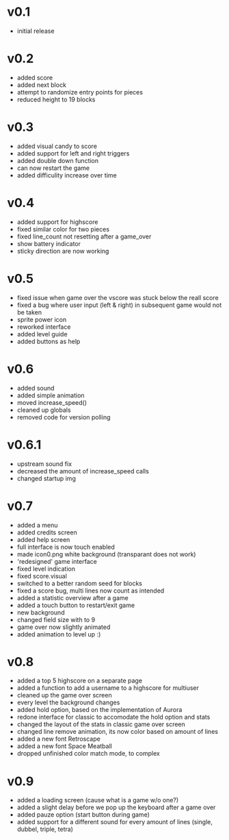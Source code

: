 # v0.1
* initial release

# v0.2
* added score
* added next block
* attempt to randomize entry points for pieces
* reduced height to 19 blocks

# v0.3
* added visual candy to score
* added support for left and right triggers
* added double down function
* can now restart the game
* added difficulity increase over time

# v0.4
* added support for highscore
* fixed similar color for two pieces
* fixed line_count not resetting after a game_over
* show battery indicator
* sticky direction are now working
 
# v0.5
* fixed issue when game over the vscore was stuck below the reall score
* fixed a bug where user input (left & right) in subsequent game would not be taken
* sprite power icon
* reworked interface
* added level guide
* added buttons as help

# v0.6
* added sound
* added simple animation
* moved increase_speed()
* cleaned up globals
* removed code for version polling

# v0.6.1
* upstream sound fix
* decreased the amount of increase_speed calls
* changed startup img

# v0.7
* added a menu
* added credits screen
* added help screen
* full interface is now touch enabled
* made icon0.png white background (transparant does not work)
* 'redesigned' game interface
* fixed level indication
* fixed score.visual
* switched to a better random seed for blocks
* fixed a score bug, multi lines now count as intended
* added a statistic overview after a game
* added a touch button to restart/exit game
* new background
* changed field size with to 9
* game over now slightly animated
* added animation to level up :)

# v0.8
* added a top 5 highscore on a separate page
* added a function to add a username to a highscore for multiuser
* cleaned up the game over screen
* every level the background changes
* added hold option, based on the implementation of Aurora
* redone interface for classic to accomodate the hold option and stats
* changed the layout of the stats in classic game over screen
* changed line remove animation, its now color based on amount of lines
* added a new font Retroscape
* added a new font Space Meatball
* dropped unfinished color match mode, to complex

# v0.9
* added a loading screen (cause what is a game w/o one?)
* added a slight delay before we pop up the keyboard after a game over
* added pauze option (start button during game)
* added support for a different sound for every amount of lines (single, dubbel, triple, tetra)